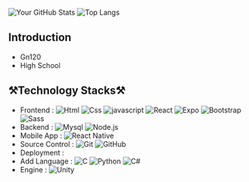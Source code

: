 ![Your GitHub Stats](https://github-readme-stats.vercel.app/api?username=Gn120&show_icons=true&theme=radical)
![Top Langs](https://github-readme-stats.vercel.app/api/top-langs/?username=Gn120&layout=compact&theme=radical)

Introduction
-------------
* Gn120
* High School

⚒️Technology Stacks⚒️
-------------
* Frontend : ![Html](https://img.shields.io/badge/HTML-E34F26?style=flat&logo=html5&logoColor=white) ![Css](https://img.shields.io/badge/CSS-1572B6?style=flat&logo=css3&logoColor=white) ![javascript](https://img.shields.io/badge/JavaScript-F7DF1E?style=flat&logo=JavaScript&logoColor=white) ![React](https://img.shields.io/badge/React-61DAFB?style=flat&logo=React&logoColor=white) ![Expo](https://img.shields.io/badge/Expo-000020?style=flat&logo=expo&logoColor=white) ![Bootstrap](https://img.shields.io/badge/Bootstrap-7952B3?style=flat&logo=bootstrap&logoColor=white) ![Sass](https://img.shields.io/badge/Sass-CC6699?style=flat&logo=Sass&logoColor=white)
* Backend : ![Mysql](https://img.shields.io/badge/MySql-4479A1?style=flat&logo=MySql&logoColor=white) ![Node.js](https://img.shields.io/badge/Node.js-339933?style=flat&logo=node.js&logoColor=white)
* Mobile App : ![React Native](https://img.shields.io/badge/React_Native-61DAFB?style=flat&logo=react&logoColor=white)
* Source Control : ![Git](https://img.shields.io/badge/Git-F05032?style=flat&logo=Git&logoColor=white) ![GitHub](https://img.shields.io/badge/GitHub-181717?style=flat&logo=GitHub&logoColor=white)
* Deployment : 
* Add Language : ![C](https://img.shields.io/badge/C-00599C?style=flat&logo=c&logoColor=white) ![Python](https://img.shields.io/badge/Python-3776AB?style=flat&logo=python&logoColor=white) ![C#](https://img.shields.io/badge/C%23-512BD4?style=flat&logo=c-sharp&logoColor=white)
* Engine : ![Unity](https://img.shields.io/badge/Unity-000000?style=flat&logo=unity&logoColor=white)
